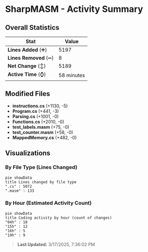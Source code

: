 # SharpMASM - Activity Summary 

## Overall Statistics

| Stat                   | Value                                                             |
| ---------------------- | ----------------------------------------------------------------- |
| **Lines Added** (➕)   | 5197                                          |
| **Lines Removed** (➖) | 8                                        |
| **Net Change** (↕)    | 5189                |
| **Active Time** (⌚)   | 58 minutes |


## Modified Files
- **instructions.cs** (+1130, -5)
- **Program.cs** (+441, -3)
- **Parsing.cs** (+1001, -0)
- **Functions.cs** (+2010, -0)
- **test_labels.masm** (+75, -0)
- **test_counter.masm** (+58, -0)
- **MappedMemory.cs** (+482, -0)

## Visualizations

### By File Type (Lines Changed)

```mermaid
pie showData
title Lines changed by file type
".cs" : 5072
".masm" : 133
```

### By Hour (Estimated Activity Count)

```mermaid
pie showData
title Coding activity by hour (count of changes)
"04h" : 10
"15h" : 12
"16h" : 5
"19h" : 9
```


> **Last Updated:** 3/17/2025, 7:36:02 PM